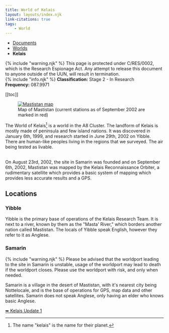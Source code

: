 ```yaml
---
title: World of Kelais
layout: layouts/index.njk
link-citations: true
tags:
    - World
---
```

<nav class="text-sm breadcrumbs pb-5">
    <ul>
        <li><a href="/docs">Documents</a></li>
        <li><a href="/docs/world">Worlds</a></li>
        <li><b>Kelais</b></li>
    </ul>
</nav>

<div class="grid gap-5">
<div class="alert alert-error shadow-lg">
    <div>
        {% include "warning.njk" %}
        <span>
            This page is protected under C/RES/0002, which is the Research Espionage Act. Any attempt to release this document to anyone outside of the UUN, will result in termination.
        </span>
    </div>
</div>

<div class="alert shadow-lg">
    <div>
    {% include "info.njk" %}
    <span>
        <b>Classification:</b> <span class="text-orange-500">Stage 2 - In Research</span><br>
        <b>Frequency:</b> 087.9971
    </span>
    </div>
</div>

[[toc]]
</div>

<figure class="float-left mr-[20px] w-[200px]">
<a href="/assets/img/Mastistan_map.png">
<img class="h-[150px] w-auto" src="/assets/img/Mastistan_map.png" alt="Mastistan map" />
</a>
<figcaption class="text-slate-700 dark:text-slate-300 break-normal">Map of Mastistan (current stations as of September 2002 are marked in red)</figcaption>
</figure>

The World of Kelais[^1] is a world in the A8 Cluster. The landform of Kelais is mostly made of peninsula and few island nations. It was discovered in January 6th, 1999, and research started in June 29th, 2002 on Yibble. There are human-like peoples living in the regions that we surveyed. The air being tested as livable.<br><br>

On August 23rd, 2002, the site in Samarin was founded and on September 6th, 2002, Mastistan was mapped by the Kelais Reconnaissance Orbiter, a rudimentary satellite which provides a basic system of mapping which provides less accurate results and a GPS.

## Locations

### Yibble
Yibble is the primary base of operations of the Kelais Research Team. It is next to a river, known by them as the "Masta' River," which borders another nation called Mastistan. The locals of Yibble speak English, however they refer to it as Anglese.

### Samarin
<div class="alert alert-warning shadow-lg mb-4">
<div>
{% include "warning.njk" %}
<span>Please be advised that the worldport leading to the site in Samarin is unstable, usage of the worldport may lead to death if the worldport closes. Please use the worldport with risk, and only when needed.</span></div></div>

Samarin is a village in the desert of Mastistan, with it's nearest city being Nottelocale, and is the base of operations for GPS, map data and other satellites. Samarin does not speak Anglese, only having an elder who knows basic Anglese.

<div class="divider"></div> 
<a href="/docs/world/kelais/update-1">➥ Kelais Update 1</a>

[^1]: The name "kelais" is the name for their planet.